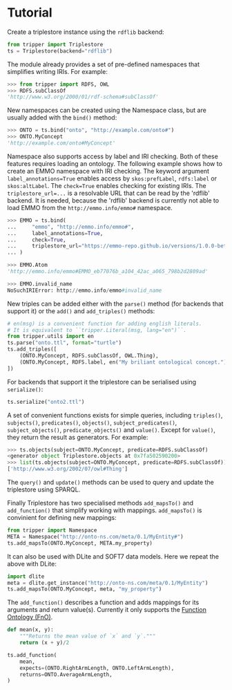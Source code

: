Tutorial
========
<!-- markdownlint-disable MD007 -->

Create a triplestore instance using the `rdflib` backend:

```python
from tripper import Triplestore
ts = Triplestore(backend="rdflib")
```

The module already provides a set of pre-defined namespaces that simplifies writing IRIs.
For example:

```python
>>> from tripper import RDFS, OWL
>>> RDFS.subClassOf
'http://www.w3.org/2000/01/rdf-schema#subClassOf'
```

New namespaces can be created using the Namespace class, but are usually added with the `bind()` method:

```python
>>> ONTO = ts.bind("onto", "http://example.com/onto#")
>>> ONTO.MyConcept
'http://example.com/onto#MyConcept'
```

Namespace also supports access by label and IRI checking.
Both of these features requires loading an ontology.
The following example shows how to create an EMMO namespace with IRI checking.
The keyword argument `label_annotations=True` enables access by `skos:prefLabel`, `rdfs:label` or `skos:altLabel`.
The `check=True` enables checking for existing IRIs.
The `triplestore_url=...` is a resolvable URL that can be read by the 'rdflib' backend.
It is needed, because the 'rdflib' backend is currently not able to load EMMO from the `http://emmo.info/emmo#` namespace.

```python
>>> EMMO = ts.bind(
...     "emmo", "http://emmo.info/emmo#",
...     label_annotations=True,
...     check=True,
...     triplestore_url="https://emmo-repo.github.io/versions/1.0.0-beta4/emmo-inferred.ttl",
... )

>>> EMMO.Atom
'http://emmo.info/emmo#EMMO_eb77076b_a104_42ac_a065_798b2d2809ad'

>>> EMMO.invalid_name
NoSuchIRIError: http://emmo.info/emmo#invalid_name
```

New triples can be added either with the `parse()` method (for backends that support it) or the `add()` and `add_triples()` methods:

```python
# en(msg) is a convenient function for adding english literals.
# It is equivalent to ``tripper.Literal(msg, lang="en")``.
from tripper.utils import en
ts.parse("onto.ttl", format="turtle")
ts.add_triples([
    (ONTO.MyConcept, RDFS.subClassOf, OWL.Thing),
    (ONTO.MyConcept, RDFS.label, en("My briliant ontological concept.")),
])
```

For backends that support it the triplestore can be serialised using `serialize()`:

```python
ts.serialize("onto2.ttl")
```

A set of convenient functions exists for simple queries, including `triples()`, `subjects()`, `predicates()`, `objects()`, `subject_predicates()`, `subject_objects()`, `predicate_objects()` and `value()`.
Except for `value()`, they return the result as generators.
For example:

```python
>>> ts.objects(subject=ONTO.MyConcept, predicate=RDFS.subClassOf)
<generator object Triplestore.objects at 0x7fa502590200>
>>> list(ts.objects(subject=ONTO.MyConcept, predicate=RDFS.subClassOf))
['http://www.w3.org/2002/07/owl#Thing']
```

The `query()` and `update()` methods can be used to query and update the triplestore using SPARQL.

Finally Triplestore has two specialised methods `add_mapsTo()` and `add_function()` that simplify working with mappings.
`add_mapsTo()` is convinient for defining new mappings:

```python
from tripper import Namespace
META = Namespace("http://onto-ns.com/meta/0.1/MyEntity#")
ts.add_mapsTo(ONTO.MyConcept, META.my_property)
```

It can also be used with DLite and SOFT7 data models.
Here we repeat the above with DLite:

```python
import dlite
meta = dlite.get_instance("http://onto-ns.com/meta/0.1/MyEntity")
ts.add_mapsTo(ONTO.MyConcept, meta, "my_property")
```

The `add_function()` describes a function and adds mappings for its arguments and return value(s).
Currently it only supports the [Function Ontology (FnO)](https://fno.io/).

```python
def mean(x, y):
    """Returns the mean value of `x` and `y`."""
    return (x + y)/2

ts.add_function(
    mean,
    expects=(ONTO.RightArmLength, ONTO.LeftArmLength),
    returns=ONTO.AverageArmLength,
)
```
